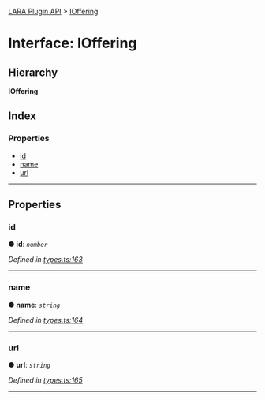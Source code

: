 [LARA Plugin API](../README.md) > [IOffering](../interfaces/ioffering.md)

# Interface: IOffering

## Hierarchy

**IOffering**

## Index

### Properties

* [id](ioffering.md#id)
* [name](ioffering.md#name)
* [url](ioffering.md#url)

---

## Properties

<a id="id"></a>

###  id

**● id**: *`number`*

*Defined in [types.ts:163](../../../lara-typescript/src/plugin-api/types.ts#L163)*

___
<a id="name"></a>

###  name

**● name**: *`string`*

*Defined in [types.ts:164](../../../lara-typescript/src/plugin-api/types.ts#L164)*

___
<a id="url"></a>

###  url

**● url**: *`string`*

*Defined in [types.ts:165](../../../lara-typescript/src/plugin-api/types.ts#L165)*

___

